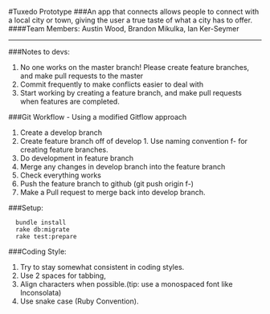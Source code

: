 #Tuxedo Prototype
###An app that connects allows people to connect with a local city or town, giving the user a true taste of what a city has to offer.
####Team Members: Austin Wood, Brandon Mikulka, Ian Ker-Seymer
***

###Notes to devs:
  1. No one works on the master branch! Please create feature branches, and make pull requests to the master
  2. Commit frequently to make conflicts easier to deal with
  3. Start working by creating a feature branch, and make pull requests when features are completed.

###Git Workflow - Using a modified Gitflow approach
  1. Create a develop branch
  2. Create feature branch off of develop
    1. Use naming convention f-<featurename> for creating feature branches.
  3. Do development in feature branch
  4. Merge any changes in develop branch into the feature branch
  5. Check everything works
  6. Push the feature branch to github (git push origin f-<featurename>)
  7. Make a Pull request to merge back into develop branch.

###Setup:
```
  bundle install
  rake db:migrate
  rake test:prepare
```

###Coding Style:
  1. Try to stay somewhat consistent in coding styles. 
  2. Use 2 spaces for tabbing, 
  3. Align characters when possible.(tip: use a monospaced font like Inconsolata) 
  4. Use snake case (Ruby Convention). 

